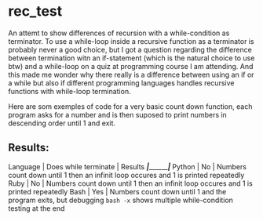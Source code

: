 # rec_test

An attemt to show differences of recursion with a while-condition as terminator. To use a while-loop inside a recursive function as a terminator is probably never a good choice, but I got a question regarding the difference between termination witn an if-statement (which is the natural choice to use btw) and a while-loop on a quiz at programming course I am attending. And this made me wonder why there really is a difference between using an if or a while but also if different programming languages handles recursive functions with while-loop termination.

Here are som exemples of code for a very basic count down function, each program asks for a number and is then suposed to print numbers in descending order until 1 and exit. 

## Results:

Language | Does while terminate | Results
_________|______________________|_______
Python | No | Numbers count down until 1 then an infinit loop occures and 1 is printed repeatedly
Ruby | No | Numbers count down until 1 then an infinit loop occures and 1 is printed repeatedly
Bash | Yes | Numbers count down until 1 and the program exits, but debugging `bash -x` shows multiple while-condition testing at the end 
